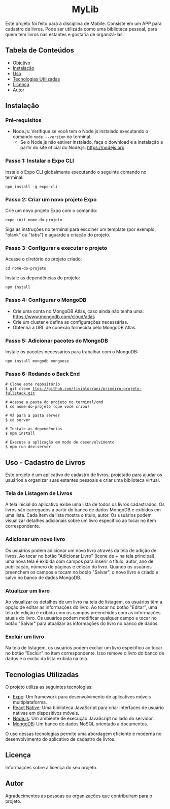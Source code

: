 <h1 align="center">MyLib</h1>


<p id="#objetivo">Este projeto foi feito para a disciplina de Mobile. Consiste em um APP para cadastro de livros. Pode ser utilizada como uma biblioteca pessoal, para quem tem livros nas estantes e gostaria de organizá-las. </p>


  <h2>Tabela de Conteúdos</h2>
  <ul>
    <li><a href="#objetivo">Objetivo</a></li>  
    <li><a href="#instalacao">Instalação</a></li>
    <li><a href="#uso">Uso</a></li>
    <li><a href="#tecnologias">Tecnologias Utilizadas</a></li>
    <li><a href="#licenca">Licença</a></li>
    <li><a <a href="#autor">Autor</a></a></li>
  </ul>

  <h2 id="instalacao">Instalação</h2>
 <h3>Pré-requisitos</h3>
  <ul>
    <li>Node.js: Verifique se você tem o Node.js instalado executando o comando <code>node --version</code> no terminal.
      <ul>
        <li>Se o Node.js não estiver instalado, faça o download e a instalação a partir do site oficial do Node.js:
          <a href="https://nodejs.org">https://nodejs.org</a>
        </li>
      </ul>
    </li>
  </ul>

  <h3>Passo 1: Instalar o Expo CLI</h3>
  <p>Instale o Expo CLI globalmente executando o seguinte comando no terminal:</p>
  <pre><code>npm install -g expo-cli</code></pre>

  <h3>Passo 2: Criar um novo projeto Expo</h3>
  <p>Crie um novo projeto Expo com o comando:</p>
  <pre><code>expo init nome-do-projeto</code></pre>
  <p>Siga as instruções no terminal para escolher um template (por exemplo, "blank" ou "tabs") e aguarde a criação do projeto.</p>

  <h3>Passo 3: Configurar e executar o projeto</h3>
  <p>Acesse o diretório do projeto criado:</p>
  <pre><code>cd nome-do-projeto</code></pre>
  <p>Instale as dependências do projeto:</p>
  <pre><code>npm install</code></pre>

  <h3>Passo 4: Configurar o MongoDB</h3>
  <ul>
    <li>Crie uma conta no MongoDB Atlas, caso ainda não tenha uma:
      <a href="https://www.mongodb.com/cloud/atlas">https://www.mongodb.com/cloud/atlas</a>
    </li>
    <li>Crie um cluster e defina as configurações necessárias.</li>
    <li>Obtenha a URL de conexão fornecida pelo MongoDB Atlas.</li>
  </ul>

  <h3>Passo 5: Adicionar pacotes do MongoDB</h3>
  <p>Instale os pacotes necessários para trabalhar com o MongoDB:</p>
  <pre><code>npm install mongodb mongoose</code></pre>

  <h3>Passo 6: Rodando o Back End</h3>
  
  <pre><code># Clone este repositório
$ git clone <a href="https://github.com/livialorrani/primeiro-projeto-fullstack.git">ttps://github.com/livialorrani/primeiro-projeto-fullstack.git</a>

# Acesse a pasta do projeto no terminal/cmd
$ cd nome-do-projeto (que você criou)

# Vá para a pasta server
$ cd server

# Instale as dependências
$ npm install

# Execute a aplicação em modo de desenvolvimento
$ npm run dev:server
</code></pre>
 
 <h2 id="uso">Uso - Cadastro de Livros</h2>

  <p>Este projeto é um aplicativo de cadastro de livros, projetado para ajudar os usuários a organizar suas estantes pessoais e criar uma biblioteca virtual.</p>

  <h3>Tela de Listagem de Livros</h3>

  <p>A tela inicial do aplicativo exibe uma lista de todos os livros cadastrados. Os livros são carregados a partir do banco de dados MongoDB e exibidos em uma lista. Cada item da lista mostra o título, autor. Os usuários podem visualizar detalhes adicionais sobre um livro específico ao tocar no item correspondente.</p>

  <h3>Adicionar um novo livro</h3>

  <p>Os usuários podem adicionar um novo livro através da tela de adição de livros. Ao tocar no botão "Adicionar Livro" (ícone de + na tela principal), uma nova tela é exibida com campos para inserir o título, autor, ano de publicação, número de páginas e edição do livro. Quando os usuários preenchem os campos e tocam no botão "Salvar", o novo livro é criado e salvo no banco de dados MongoDB.</p>

  <h3>Atualizar um livro</h3>

  <p>Ao visualizar os detalhes de um livro na tela de listagem, os usuários têm a opção de editar as informações do livro. Ao tocar no botão "Editar", uma tela de edição é exibida com os campos preenchidos com as informações atuais do livro. Os usuários podem modificar qualquer campo e tocar no botão "Salvar" para atualizar as informações do livro no banco de dados.</p>

  <h3>Excluir um livro</h3>

  <p>Na tela de listagem, os usuários podem excluir um livro específico ao tocar no botão "Excluir" no item correspondente. Isso remove o livro do banco de dados e o exclui da lista exibida na tela.</p>


  <h2 id="tecnologias">Tecnologias Utilizadas</h2>
 <p>O projeto utiliza as seguintes tecnologias:</p>

<ul>
  <li><a href="https://expo.dev/" target="_blank">Expo</a>: Um framework para desenvolvimento de aplicativos móveis multiplataforma.</li>
  <li><a href="https://reactnative.dev/" target="_blank">React Native</a>: Uma biblioteca JavaScript para criar interfaces de usuário nativas em dispositivos móveis.</li>
  <li><a href="https://nodejs.org/" target="_blank">Node.js</a>: Um ambiente de execução JavaScript no lado do servidor.</li>
  <li><a href="https://www.mongodb.com/" target="_blank">MongoDB</a>: Um banco de dados NoSQL orientado a documentos.</li>
</ul>

<p>O uso dessas tecnologias permite uma abordagem eficiente e moderna no desenvolvimento do aplicativo de cadastro de livros.</p>

  <h2 id="licenca">Licença</h2>
  <p>Informações sobre a licença do seu projeto.</p>

  <h2 id="autor">Autor</h2>
  <p>Agradecimentos às pessoas ou organizações que contribuíram para o projeto.</p>



 
